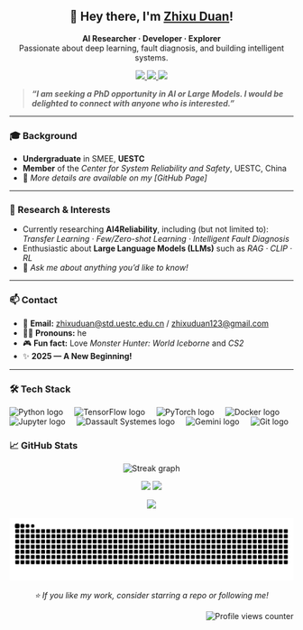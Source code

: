 <h2 align="center">👋 Hey there, I'm <a href="https://github.com/zxuuuustupid">Zhixu Duan</a>!</h2>
<p align="center">
  <b>AI Researcher · Developer · Explorer</b><br>
  Passionate about deep learning, fault diagnosis, and building intelligent systems.
 
</p>

<p align="center">
  <a href="mailto:zhixuduan123@gmail.com">
    <img src="https://img.shields.io/badge/Email-zhixuduan123@gmail.com-blue?logo=gmail" />
  </a>
  <a href="mailto:zhixuduan@std.uestc.edu.cn">
    <img src="https://img.shields.io/badge/Email-zhixuduan@std.uestc.edu.cn-blue?logo=gmail" />
  </a>
  <img src="https://img.shields.io/github/followers/zxuuuustupid?style=social" />
</p>




> ***“I am seeking a PhD opportunity in AI or Large Models. I would be delighted to connect with anyone who is interested.”***

---

### 🎓 Background
- **Undergraduate** in SMEE, **UESTC**  
- **Member** of the *Center for System Reliability and Safety*, UESTC, China  
- 📄 *More details are available on my [GitHub Page]*  

---

### 🔬 Research & Interests
- Currently researching **AI4Reliability**, including (but not limited to):  
  *Transfer Learning · Few/Zero-shot Learning · Intelligent Fault Diagnosis*  
- Enthusiastic about **Large Language Models (LLMs)** such as *RAG · CLIP · RL*  
- 💬 *Ask me about anything you’d like to know!*  

---

### 📫 Contact
- 📧 **Email:** zhixuduan@std.uestc.edu.cn / zhixuduan123@gmail.com  
- 🧍‍♂️ **Pronouns:** he  
- 🎮 **Fun fact:** Love *Monster Hunter: World Iceborne* and *CS2*  
- ✨ **2025 — A New Beginning!**

---

<h3 align="left">🛠 Tech Stack</h3>

<div align="left">
  <img src="https://cdn.simpleicons.org/python/3776AB" height="40" alt="Python logo" />
  <img width="12" />
  <img src="https://cdn.simpleicons.org/tensorflow/FF6F00" height="40" alt="TensorFlow logo" />
  <img width="12" />
  <img src="https://cdn.simpleicons.org/pytorch/EE4C2C" height="40" alt="PyTorch logo" />
  <img width="12" />
  <img src="https://cdn.simpleicons.org/docker/2496ED" height="40" alt="Docker logo" /> 
  <img width="12" />
  <img src="https://cdn.jsdelivr.net/gh/devicons/devicon/icons/jupyter/jupyter-original.svg" height="40" alt="Jupyter logo" />
  <img width="12" />
  <img src="https://cdn.simpleicons.org/dassaultsystemes/EB2629" height="40" alt="Dassault Systemes logo" />
  <img width="12" />
  <img src="https://cdn.simpleicons.org/googlegemini/8E75B2" height="40" alt="Gemini logo" />
  <img width="12" />
  <img src="https://cdn.simpleicons.org/git/F05032" height="40" alt="Git logo" />
</div>

### 📈 GitHub Stats

<div align="center">
  <img src="https://streak-stats.demolab.com?user=zxuuuustupid&locale=en&mode=weekly&theme=tokyonight&hide_border=false&border_radius=5&order=3" height="220" alt="Streak graph" />
</div>

<p align="center">
  <img src="https://github-readme-stats.vercel.app/api?username=zxuuuustupid&show_icons=true&theme=city_lights&count_private=true" height="150" />
  <img src="https://github-readme-stats.vercel.app/api/top-langs/?username=zxuuuustupid&layout=compact&theme=city_lights" height="150" />
</p>

<p align="center">
  <img src="https://github-profile-trophy.vercel.app/?username=zxuuuustupid&theme=onedark&no-frame=true&row=1&column=7" />
</p>

![Snake animation](https://github.com/zxuuuustupid/zxuuuustupid/blob/output/snake-dark.svg)



<p align="center">
  <i>⭐️ If you like my work, consider starring a repo or following me!</i>
</p>


<p align="right">
  <img src="https://komarev.com/ghpvc/?username=zxuuuustupid&style=flat" alt="Profile views counter" />
</p>



